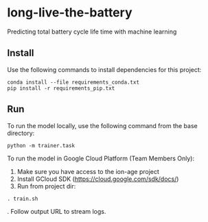 # long-live-the-battery
Predicting total battery cycle life time with machine learning

## Install
Use the following commands to install dependencies for this project:
```
conda install --file requirements_conda.txt
pip install -r requirements_pip.txt
```

## Run
To run the model locally, use the following command from the base directory:
```
python -m trainer.task
```

To run the model in Google Cloud Platform (Team Members Only):

1. Make sure you have access to the ion-age project
2. Install GCloud SDK (https://cloud.google.com/sdk/docs/)
3. Run from project dir:
```
. train.sh
```
  .  Follow output URL to stream logs.